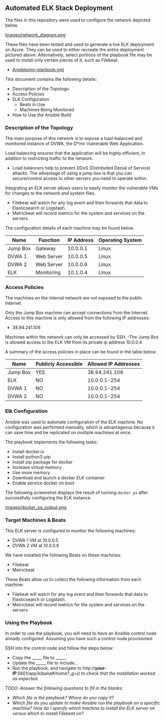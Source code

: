 ## Automated ELK Stack Deployment

The files in this repository were used to configure the network depicted below.

[Images/network_diagram.png](https://github.com/rennyverdugo760/Project1/blob/50e7933b2604e3c7019cef3f959247a82c4cd067/Images/network_diagram.png)

These files have been tested and used to generate a live ELK deployment on Azure. They can be used to either recreate the entire deployment pictured above. Alternatively, select portions of the playbook file may be used to install only certain pieces of it, such as Filebeat.

  - [Ansible/my-playbook.yml](https://github.com/rennyverdugo760/Project1/blob/ce222cdf4dd491e0b293badaefff65107763cecb/Ansible/my-playbook.yml)

This document contains the following details:
- Description of the Topologu
- Access Policies
- ELK Configuration
  - Beats in Use
  - Machines Being Monitored
- How to Use the Ansible Build


### Description of the Topology

The main purpose of this network is to expose a load-balanced and monitored instance of DVWA, the D*mn Vulnerable Web Application.

Load balancing ensures that the application will be highly efficient, in addition to restricting traffic to the network.
- Load balancers help to prevent DDoS (Distributed Denial of Service) attacks. The advantage of using a jump box is that you can secure/control access to other servers you need to operate within.

Integrating an ELK server allows users to easily monitor the vulnerable VMs for changes to the network and system files.
- Filebeat will watch for any log event and then forwards that data to Elasticsearch or Logstash.
- Metricbeat will record metrics for the system and services on the servers.

The configuration details of each machine may be found below.

| Name     | Function   | IP Address | Operating System |
|----------|------------|------------|------------------|
| Jump Box | Gateway    | 10.0.0.1   | Linux            |
| DVWA 1   | Web Server | 10.0.0.5   | Linux            |
| DVWA 2   | Web Server | 10.0.0.6   | Linux            |
| ELK      | Monitoring | 10.1.0.4   | Linux            |

### Access Policies

The machines on the internal network are not exposed to the public Internet. 

Only the Jump Box machine can accept connections from the Internet. Access to this machine is only allowed from the following IP addresses:
- 38.94.241.106

Machines within the network can only be accessed by SSH.
-The Jump Box is allowed access to the ELK VM from its private ip address 10.0.0.4

A summary of the access policies in place can be found in the table below.

| Name     | Publicly Accessible | Allowed IP Addresses |
|----------|---------------------|----------------------|
| Jump Box | YES                 | 38.94.241.106        |
| ELK      | NO                  | 10.0.0.1-254         |
| DVWA 1   | NO                  | 10.0.0.1-254         |
| DVWA 2   | NO                  | 10.0.0.1-254         |

### Elk Configuration

Ansible was used to automate configuration of the ELK machine. No configuration was performed manually, which is advantageous because it can save time and be replicated on multiple machines at once.

The playbook implements the following tasks:
- Install docker.io
- Install python3-pip
- Install pip package for docker
- Increase virtual memory
- Use more memory
- Download and launch a docker ELK container
- Enable service docker on boot

The following screenshot displays the result of running `docker ps` after successfully configuring the ELK instance.

[Images/docker_ps_output.png](https://github.com/rennyverdugo760/Project1/blob/133f3ea7db55a25aa4b80b9dcc971af1568de23d/Images/docker_ps_output.PNG)

### Target Machines & Beats
This ELK server is configured to monitor the following machines:
- DVWA 1 VM at 10.0.0.5
- DVWA 2 VM at 10.0.0.6

We have installed the following Beats on these machines:
- Filebeat
- Metricbeat

These Beats allow us to collect the following information from each machine:
- Filebeat will watch for any log event and then forwards that data to Elasticsearch or Logstash.
- Metricbeat will record metrics for the system and services on the servers.

### Using the Playbook
In order to use the playbook, you will need to have an Ansible control node already configured. Assuming you have such a control node provisioned: 

SSH into the control node and follow the steps below:
- Copy the _____ file to _____.
- Update the _____ file to include...
- Run the playbook, and navigate to  http://**your-IP**:5601/app/kibana#/home?__g=() to check that the installation worked as expected._

_TODO: Answer the following questions to fill in the blanks:_
- _Which file is the playbook? Where do you copy it?_
- _Which file do you update to make Ansible run the playbook on a specific machine? How do I specify which machine to install the ELK server on versus which to install Filebeat on?_
